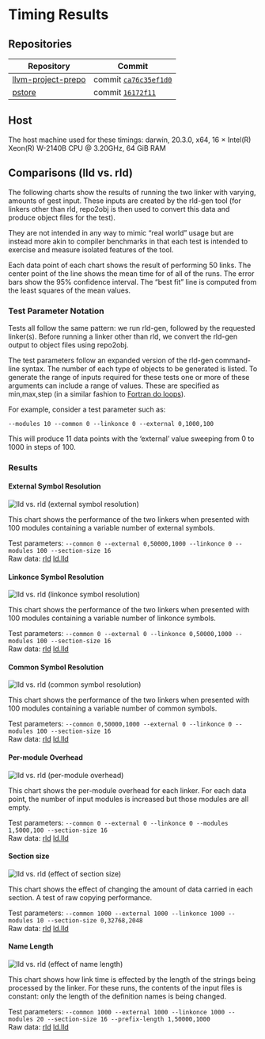 # Timing Results

## Repositories

| Repository | Commit |
| --- | --- |
| [llvm-project-prepo](http://github.com/SNSystems/llvm-project-prepo) | commit [`ca76c35ef1d0`](https://github.com/SNSystems/llvm-project-prepo/commit/ca76c35ef1d005317827efafe53e4f5297e7b666) |
| [pstore](http://github.com/SNSystems/pstore) | commit [`16172f11`](https://github.com/SNSystems/pstore/commit/16172f11a528e446e34e7282ed5b457e7bcd48ef) |

## Host

The host machine used for these timings: darwin, 20.3.0, x64, 16 × Intel(R) Xeon(R) W-2140B CPU @ 3.20GHz, 64 GiB RAM

## Comparisons (lld vs. rld)

The following charts show the results of running the two linker with varying, amounts of gest input. These inputs are created by the rld-gen tool (for linkers other than rld, repo2obj is then used to convert this data and produce object files for the test).

They are not intended in any way to mimic “real world” usage but are instead more akin to compiler benchmarks in that each test is intended to exercise and measure isolated features of the tool.

Each data point of each chart shows the result of performing 50 links. The center point of the line shows the mean time for of all of the runs. The error bars show the 95% confidence interval. The “best fit” line is computed from the least squares of the mean values.

### Test Parameter Notation

Tests all follow the same pattern: we run rld-gen, followed by the requested linker(s). Before running a linker other than rld, we convert the rld-gen output to object files using repo2obj.

The test parameters follow an expanded version of the rld-gen command-line syntax. The number of each type of objects to be generated is listed. To generate the range of inputs required for these tests one or more of these arguments can include a range of values. These are specified as min,max,step (in a similar fashion to [Fortran do loops](https://fortran-lang.org/learn/quickstart/operators_control_flow#loop-constructs-do)). 

For example, consider a test parameter such as:

`--modules 10 --common 0 --linkonce 0 --external 0,1000,100`

This will produce 11 data points with the ‘external’ value sweeping from 0 to 1000 in steps of 100.

### Results

#### External Symbol Resolution

![lld vs. rld (external symbol resolution)](./external.svg)

This chart shows the performance of the two linkers when presented with 100 modules containing a variable number of external symbols.

Test parameters: `--common 0 --external 0,50000,1000 --linkonce 0 --modules 100 --section-size 16`<br>
Raw data: [rld](./external.rld.csv) [ld.lld](./external.ld.lld.csv)

#### Linkonce Symbol Resolution

![lld vs. rld (linkonce symbol resolution)](./linkonce.svg)

This chart shows the performance of the two linkers when presented with 100 modules containing a variable number of linkonce symbols.

Test parameters: `--common 0 --external 0 --linkonce 0,50000,1000 --modules 100 --section-size 16`<br>
Raw data: [rld](./linkonce.rld.csv) [ld.lld](./linkonce.ld.lld.csv)

#### Common Symbol Resolution

![lld vs. rld (common symbol resolution)](./common.svg)

This chart shows the performance of the two linkers when presented with 100 modules containing a variable number of common symbols.

Test parameters: `--common 0,50000,1000 --external 0 --linkonce 0 --modules 100 --section-size 16`<br>
Raw data: [rld](./common.rld.csv) [ld.lld](./common.ld.lld.csv)

#### Per-module Overhead

![lld vs. rld (per-module overhead)](./modules.svg)

This chart shows the per-module overhead for each linker. For each data point, the number of input modules is increased but those modules are all empty.

Test parameters: `--common 0 --external 0 --linkonce 0 --modules 1,5000,100 --section-size 16`<br>
Raw data: [rld](./modules.rld.csv) [ld.lld](./modules.ld.lld.csv)

#### Section size

![lld vs. rld (effect of section size)](./section-size.svg)

This chart shows the effect of changing the amount of data carried in each section. A test of raw copying performance.

Test parameters: `--common 1000 --external 1000 --linkonce 1000 --modules 10 --section-size 0,32768,2048`<br>
Raw data: [rld](./section-size.rld.csv) [ld.lld](./section-size.ld.lld.csv)

#### Name Length

![lld vs. rld (effect of name length)](./prefix-length.svg)

This chart shows how link time is effected by the length of the strings being processed by the linker. For these runs, the contents of the input files is constant: only the length of the definition names is being changed.

Test parameters: `--common 1000 --external 1000 --linkonce 1000 --modules 20 --section-size 16 --prefix-length 1,50000,1000`<br>
Raw data: [rld](./prefix-length.rld.csv) [ld.lld](./prefix-length.ld.lld.csv)
